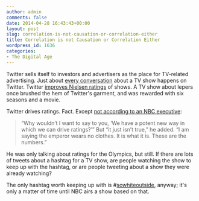 ```yaml
---
author: admin
comments: false
date: 2014-04-28 16:43:43+00:00
layout: post
slug: correlation-is-not-causation-or-correlation-either
title: Correlation is not Causation or Correlation Either
wordpress_id: 1636
categories:
- The Digital Age
---
```


Twitter sells itself to investors and advertisers as the place for TV-related advertising. Just about [every conversation](https://business.twitter.com/twitter-tv) about a TV show happens on Twitter. Twitter [improves Nielsen ratings](http://allthingsd.com/20130805/nielsen-blesses-twitters-tale-with-a-new-study-tweets-really-can-boost-ratings/) of shows. A TV show about lepers once brushed the hem of Twitter's garment, and was rewarded with six seasons and a movie.

Twitter drives ratings. Fact. Except [not according to an NBC executive](http://recode.net/2014/04/28/nbc-pokes-a-hole-in-twitters-tv-story/): 

> “Why wouldn’t I want to say to you, ‘We have a potent new way in which we can drive ratings?’” But “it just isn’t true,” he added. “I am saying the emperor wears no clothes. It is what it is. These are the numbers.”

He was only talking about ratings for the Olympics, but still. If there are lots of tweets about a hashtag for a TV show, are people watching the show to keep up with the hashtag, or are people tweeting about a show they were already watching?

The only hashtag worth keeping up with is #[sowhiteoutside](https://twitter.com/search?q=%23sowhiteoutside&src;=hash), anyway; it's only a matter of time until NBC airs a show based on that.
